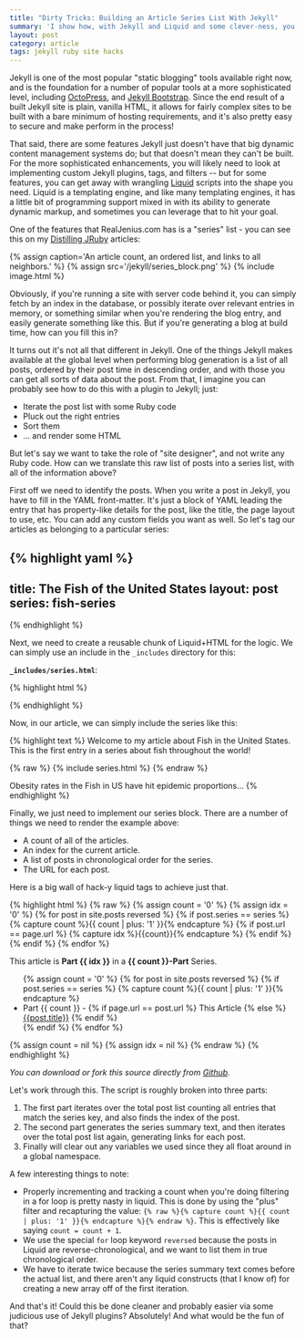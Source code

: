 ```yaml
---
title: "Dirty Tricks: Building an Article Series List With Jekyll"
summary: 'I show how, with Jekyll and Liquid and some clever-ness, you can build a dynamic article series list for sites.'
layout: post
category: article
tags: jekyll ruby site hacks
---
```


Jekyll is one of the most popular "static blogging" tools available right now, and is the foundation for a number of popular tools at a more sophisticated level, including [OctoPress](http://www.octopress.org), and [Jekyll Bootstrap](http://www.jekyllbootstrap.com). Since the end result of a built Jekyll site is plain, vanilla HTML, it allows for fairly complex sites to be built with a bare minimum of hosting requirements, and it's also pretty easy to secure and make perform in the process!

That said, there are some features Jekyll just doesn't have that big dynamic content management systems do; but that doesn't mean they can't be built. For the more sophisticated enhancements, you will likely need to look at implementing custom Jekyll plugins, tags, and filters -- but for some features, you can get away with wrangling [Liquid](https://github.com/Shopify/liquid) scripts into the shape you need. Liquid is a templating engine, and like many templating engines, it has a little bit of programming support mixed in with its ability to generate dynamic markup, and sometimes you can leverage that to hit your goal.

One of the features that RealJenius.com has is a "series" list - you can see this on my [Distilling JRuby](/category/distilling-jruby) articles:

{% assign caption='An article count, an ordered list, and links to all neighbors.' %}
{% assign src='/jekyll/series_block.png' %}
{% include image.html %}

Obviously, if you're running a site with server code behind it, you can simply fetch by an index in the database, or possibly iterate over relevant entries in memory, or something similar when you're rendering the blog entry, and easily generate something like this. But if you're generating a blog at build time, how can you fill this in?

It turns out it's not all that different in Jekyll. One of the things Jekyll makes available at the global level when performing blog generation is a list of all posts, ordered by their post time in descending order, and with those you can get all sorts of data about the post. From that, I imagine you can probably see how to do this with a plugin to Jekyll; just:

* Iterate the post list with some Ruby code
* Pluck out the right entries
* Sort them
* ... and render some HTML

But let's say we want to take the role of "site designer", and not write any Ruby code. How can we translate this raw list of posts into a series list, with all of the information above?

First off we need to identify the posts. When you write a post in Jekyll, you have to fill in the YAML front-matter. It's just a block of YAML leading the entry that has property-like details for the post, like the title, the page layout to use, etc. You can add any custom fields you want as well. So let's tag our articles as belonging to a particular series:

{% highlight yaml %}
---
title: The Fish of the United States
layout: post
series: fish-series
---
{% endhighlight %}

Next, we need to create a reusable chunk of Liquid+HTML for the logic. We can simply use an include in the `_includes` directory for this:

**`_includes/series.html`**:

{% highlight html %}
<div class="seriesNote">
<!-- A series block will go here -->
</div>
{% endhighlight %}

Now, in our article, we can simply include the series like this:

{% highlight text %}
Welcome to my article about Fish in the United States. This is the first entry in a series about fish throughout the world!

{% raw %}
{% include series.html %}
{% endraw %}

Obesity rates in the Fish in US have hit epidemic proportions...
{% endhighlight %}

Finally, we just need to implement our series block. There are a number of things we need to render the example above:

* A count of all of the articles.
* An index for the current article.
* A list of posts in chronological order for the series.
* The URL for each post.

Here is a big wall of hack-y liquid tags to achieve just that.

{% highlight html %}
{% raw %}
{% assign count = '0' %}
{% assign idx = '0' %}
{% for post in site.posts reversed %}
	{% if post.series == series %}
		{% capture count %}{{ count | plus: '1' }}{% endcapture %}
		{% if post.url == page.url %}
			{% capture idx %}{{count}}{% endcapture %}
		{% endif %}
	{% endif %}
{% endfor %}

<div class="seriesNote">
	<p>This article is <strong>Part {{ idx }}</strong> in a <strong>{{ count }}-Part</strong> Series.</p>
	<ul>
	{% assign count = '0' %}
	{% for post in site.posts reversed %}
	{% if post.series == series %}
		{% capture count %}{{ count | plus: '1' }}{% endcapture %}
		<li>Part {{ count }} - 
		{% if page.url == post.url %}
			This Article
		{% else %}
			<a href="{{post.url}}">{{post.title}}</a>
		{% endif %}
		</li>
	{% endif %}
	{% endfor %}
	</ul>
</div>

{% assign count = nil %}
{% assign idx = nil %}
{% endraw %}
{% endhighlight %}

*You can download or fork this source directly from [Github](https://github.com/realjenius/site-samples/blob/master/2012-11-03-jekyll-series-list/series.html).*

Let's work through this. The script is roughly broken into three parts:

1. The first part iterates over the total post list counting all entries that match the series key, and also finds the index of the post.
2. The second part generates the series summary text, and then iterates over the total post list again, generating links for each post.
3. Finally will clear out any variables we used since they all float around in a global namespace.

A few interesting things to note:

* Properly incrementing and tracking a count when you're doing filtering in a for loop is pretty nasty in liquid. This is done by using the "plus" filter and recapturing the value: `{% raw %}{% capture count %}{{ count | plus: '1' }}{% endcapture %}{% endraw %}`. This is effectively like saying `count = count + 1`.
* We use the special `for` loop keyword `reversed` because the posts in Liquid are reverse-chronological, and we want to list them in true chronological order.
* We have to iterate twice because the series summary text comes before the actual list, and there aren't any liquid constructs (that I know of) for creating a new array off of the first iteration.

And that's it! Could this be done cleaner and probably easier via some judicious use of Jekyll plugins? Absolutely! And what would be the fun of that?